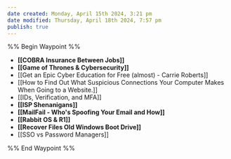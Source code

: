 ```yaml
---
date created: Monday, April 15th 2024, 3:21 pm
date modified: Thursday, April 18th 2024, 7:57 pm
publish: true
---
```


%% Begin Waypoint %%
- **[[COBRA Insurance Between Jobs]]**
- **[[Game of Thrones & Cybersecurity]]**
- [[Get an Epic Cyber Education for Free (almost) - Carrie Roberts]]
- [[How to Find Out What Suspicious Connections Your Computer Makes When Going to a Website.]]
- [[IDs, Verification, and MFA]]
- **[[ISP Shenanigans]]**
- **[[MailFail - Who's Spoofing Your Email and How]]**
- **[[Rabbit OS & R1]]**
- **[[Recover Files Old Windows Boot Drive]]**
- [[SSO vs Password Managers]]

%% End Waypoint %%
